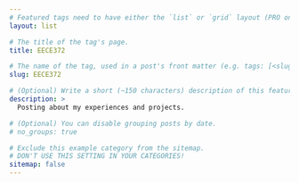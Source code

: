 ```yaml
---
# Featured tags need to have either the `list` or `grid` layout (PRO only).
layout: list

# The title of the tag's page.
title: EECE372

# The name of the tag, used in a post's front matter (e.g. tags: [<slug>]).
slug: EECE372

# (Optional) Write a short (~150 characters) description of this featured tag.
description: >
  Posting about my experiences and projects.

# (Optional) You can disable grouping posts by date.
# no_groups: true

# Exclude this example category from the sitemap.
# DON'T USE THIS SETTING IN YOUR CATEGORIES!
sitemap: false
---
```

